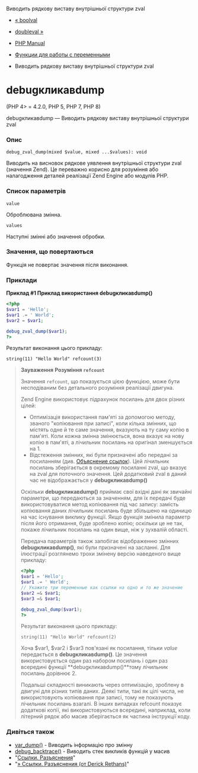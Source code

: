 Виводить рядкову виставу внутрішньої структури zval

-   [« boolval](function.boolval.html)
    
-   [doubleval »](function.doubleval.html)
    
-   [PHP Manual](index.html)
    
-   [Функции для работы с переменными](ref.var.html)
    
-   Виводить рядкову виставу внутрішньої структури zval
    

# debugкликавdump

(PHP 4> = 4.2.0, PHP 5, PHP 7, PHP 8)

debugкликавdump — Виводить рядкову виставу внутрішньої структури zval

### Опис

```methodsynopsis
debug_zval_dump(mixed $value, mixed ...$values): void
```

Виводить на висновок рядкове уявлення внутрішньої структури zval (значення Zend). Це переважно корисно для розуміння або налагодження деталей реалізації Zend Engine або модулів PHP.

### Список параметрів

`value`

Оброблювана змінна.

`values`

Наступні змінні або значення обробки.

### Значення, що повертаються

Функція не повертає значення після виконання.

### Приклади

**Приклад #1 Приклад використання **debugкликавdump()****

```php
<?php
$var1 = 'Hello';
$var1 .= ' World';
$var2 = $var1;

debug_zval_dump($var1);
?>
```

Результат виконання цього прикладу:

```
string(11) "Hello World" refcount(3)
```

> **Зауваження** **Розуміння `refcount`**
> 
> Значення `refcount`, що показується цією функцією, може бути несподіваним без детального розуміння реалізації двигуна.
> 
> Zend Engine використовує підрахунок посилань для двох різних цілей:
> 
> -   Оптимізація використання пам'яті за допомогою методу, званого "копіювання при записі", коли кілька змінних, що містять одне й те саме значення, вказують на ту саму копію в пам'яті. Коли кожна змінна змінюється, вона вказує на нову копію в пам'яті, а лічильник посилань на оригінал зменшується на 1.
> -   Відстеження змінних, які були призначені або передані за посиланням (див. [Объяснение ссылок](language.references.html)). Цей лічильник посилань зберігається в окремому посиланні zval, що вказує на zval для поточного значення. Цей додатковий zval в даний час не відображається у **debugкликавdump()**
> 
> Оскільки **debugкликавdump()** приймає свої вхідні дані як звичайні параметри, що передаються за значенням, для їх передачі буде використовуватися метод копіювання під час запису: замість копіювання даних лічильник посилань буде збільшено на одиницю на час існування виклику функції. Якщо функція змінила параметр після його отримання, буде зроблено копію; оскільки це не так, покаже лічильник посилань на один вище, ніж у зухвалій області.
> 
> Передача параметрів також запобігає відображенню змінних **debugкликавdump()**, які були призначені на засланні. Для ілюстрації розглянемо трохи змінену версію наведеного вище прикладу:
> 
> ```php
> <?php
> $var1 = 'Hello';
> $var1 .= ' World';
> // Укажите три переменные как ссылки на одно и то же значение
> $var2 =& $var1;
> $var3 =& $var1;
> 
> debug_zval_dump($var1);
> ?>
> ```
> 
> Результат виконання цього прикладу:
> 
> ```
> string(11) "Hello World" refcount(2)
> ```
> 
> Хоча $var1, $var2 і $var3 пов'язані як посилання, тільки *value* передається в **debugкликавdump()**. Це значення використовується один раз набором посилань і один раз всередині функції **debugкликавdump()**тому лічильник посилань дорівнює 2.
> 
> Подальші складності виникають через оптимізацію, зроблену в двигуні для різних типів даних. Деякі типи, такі як цілі числа, не використовують копіювання при записі, тому не показують лічильник посилань взагалі. В інших випадках refcount показує додаткові копії, які використовуються всередині, наприклад, коли літерний рядок або масив зберігається як частина інструкції коду.

### Дивіться також

-   [var\_dump()](function.var-dump.html) - Виводить інформацію про змінну
-   [debug\_backtrace()](function.debug-backtrace.html) - Виводить стек викликів функцій у масив
-   "[Ссылки. Разъяснения](language.references.html)"
-   "[» Ссылки. Разъяснения (от Derick Rethans)](http://derickrethans.nl/php_references_article.php)"